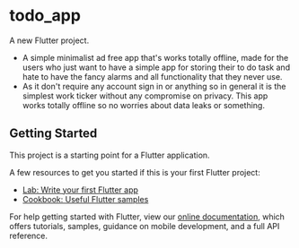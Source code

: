 # todo_app

A new Flutter project.

- A simple minimalist ad free app that's works totally offline, made for the users who just want to have a simple app for storing their to do task and hate to have the fancy alarms and all functionality that they never use.
- As it don't require any account sign in or anything so in general it is the simplest work ticker without any compromise on privacy.
This app works totally offline so no worries about data leaks or something.

## Getting Started

This project is a starting point for a Flutter application.

A few resources to get you started if this is your first Flutter project:

- [Lab: Write your first Flutter app](https://flutter.dev/docs/get-started/codelab)
- [Cookbook: Useful Flutter samples](https://flutter.dev/docs/cookbook)

For help getting started with Flutter, view our
[online documentation](https://flutter.dev/docs), which offers tutorials,
samples, guidance on mobile development, and a full API reference.
